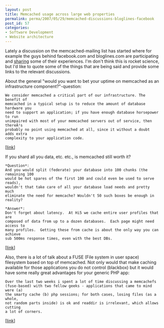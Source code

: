 ```yaml
---
layout: post
title: Memcached usage across large web properties
permalink: perma/2007/05/29/memcached-discussions-bloglines-facebook
post_id: 57
categories: 
- Software Development
- Website architecture
---
```


Lately a discussion on the memcached-mailing list has started where for example
the guys behind facebook.com and bloglines.com are participating and <a
href="http://lists.danga.com/pipermail/memcached/2007-May/004098.html">sharing</a>
some of their experiences.  I'm don't think this is rocket science, but I'd
like to quote some of the things that are being said and provide some links to
the relevant discussions.

About the general "would you want to bet your uptime on memcached as an
infrastructure component?"-question: 

    We consider memcached a critical part of our infrastructure. The benefit of
    memcached in a typical setup is to reduce the amount of database hardware you
    need to support an application; if you have enough database horsepower to run
    unimpaired with most of your memcached servers out of service, then thereÂ¹s
    probably no point using memcached at all, since it without a doubt adds extra
    complexity to your application code. 
[<a href="http://lists.danga.com/pipermail/memcached/2007-May/004105.html">link</a>]

If you shard all you data, etc. etc., is memcached still worth it?

    *Question*:
    And you would split (federate) your database into 100 chunks (the remaining 100
    would be hot spares of the first 100 and could even be used to serve reads),
    wouldn't that take care of all your database load needs and pretty much
    eliminate the need for memcache? Wouldn't 50 such boxes be enough in reality?

    *Answer*:
    Don't forget about latency.  At Hi5 we cache entire user profiles that are
    composed of data from up to a dozen databases.  Each page might need access to
    many profiles.  Getting these from cache is about the only way you can achieve
    sub 500ms response times, even with the best DBs. 
[<a href="http://lists.danga.com/pipermail/memcached/2007-May/004112.html">link</a>]

Also, there is a lot of talk about a FUSE (File system in user space)
filesystem based on top of memcached. Not only would that make caching
available for those applications you do not control (blackbox) but it would
have some really great advantages for your generic PHP app:

    Over the last two weeks i spent a lot of time discussing a memcachefs
    (fuse-based) with two fellow geeks - applications that came to mind were (a)
    the smarty cache (b) php sessions; for both cases, losing files (as a whole,
    not random parts inside) is ok and readdir is irrelevant, which allows cutting
    a lot of corners. 
[<a href="http://lists.danga.com/pipermail/memcached/2007-May/004197.html">link</a>]



